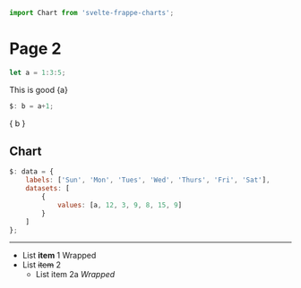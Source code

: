 <style>
    input {
        vertical-align: bottom;
    }
</style>

```js webonly
import Chart from 'svelte-frappe-charts';
```

# Page 2

```js
let a = 1:3:5;
```

This is good {a}

```js
$: b = a+1;
```

{ b }

## Chart

```js
$: data = {
    labels: ['Sun', 'Mon', 'Tues', 'Wed', 'Thurs', 'Fri', 'Sat'],
    datasets: [
        {
            values: [a, 12, 3, 9, 8, 15, 9]
        }
    ]
};
```

<Chart data={data} type="line" />

---

- List **item** 1
  Wrapped
- List ~~item~~ 2
  - List item 2a
    _Wrapped_
